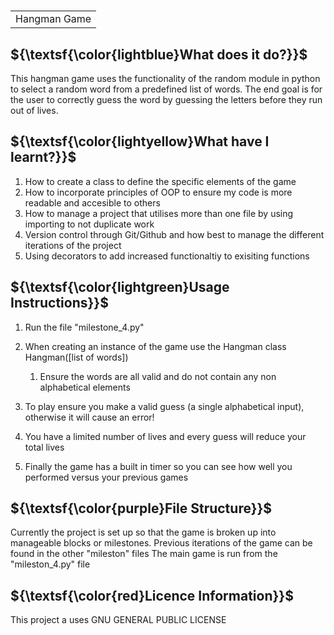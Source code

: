 # <table><tr><td>Hangman Game</td></tr></table>

## ${\textsf{\color{lightblue}What does it do?}}$
This hangman game uses the functionality of the random module in python to select a random word from a predefined list of words.
The end goal is for the user to correctly guess the word by guessing the letters before they run out of lives.

## ${\textsf{\color{lightyellow}What have I learnt?}}$
1. How to create a class to define the specific elements of the game
2. How to incorporate principles of OOP to ensure my code is more readable and accesible to others
3. How to manage a project that utilises more than one file by using importing to not duplicate work
4. Version control through Git/Github and how best to manage the different iterations of the project
5. Using decorators to add increased functionaltiy to exisiting functions

 ##  ${\textsf{\color{lightgreen}Usage Instructions}}$
1. Run the file "milestone_4.py"
2. When creating an instance of the game use the Hangman class Hangman([list of words]) 
    1. Ensure the words are all valid and do not contain any non alphabetical elements
         
3. To play ensure you make a valid guess (a single alphabetical input), otherwise it will cause an error!
4. You have a limited number of lives and every guess will reduce your total lives
5. Finally the game has a built in timer so you can see how well you performed versus your previous games


##  ${\textsf{\color{purple}File Structure}}$
Currently the project is set up so that the game is broken up into manageable blocks or milestones.
Previous iterations of the game can be found in the other "mileston" files
The main game is run from the "mileston_4.py" file

##  ${\textsf{\color{red}Licence Information}}$
This project a uses GNU GENERAL PUBLIC LICENSE
